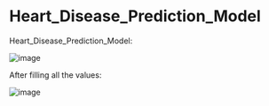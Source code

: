 # Heart_Disease_Prediction_Model
Heart_Disease_Prediction_Model:

![image](https://github.com/user-attachments/assets/6d4b2f68-6dbb-47b7-982f-f3dbcd9d6dd5)

After filling all the values:

![image](https://github.com/user-attachments/assets/05bbe0d6-29c6-451d-9392-e9119a0e3988)

